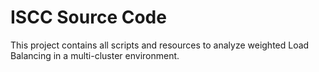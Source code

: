 # ISCC Source Code

This project contains all scripts and resources to analyze weighted Load Balancing in a multi-cluster environment.
